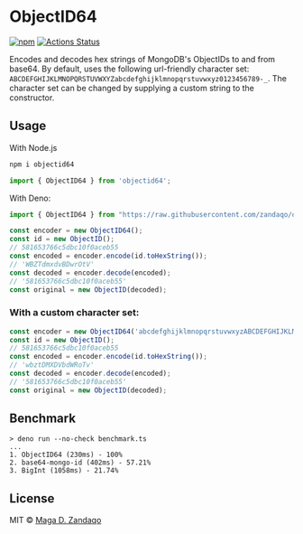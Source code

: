 # ObjectID64
[![npm](https://img.shields.io/npm/v/objectid64.svg?style=flat-square)](https://www.npmjs.com/package/objectid64)
[![Actions Status](https://github.com/zandaqo/objectid64/actions/workflows/test.yml/badge.svg)](https://github.com/zandaqo/objectid64/actions)

Encodes and decodes hex strings of MongoDB's ObjectIDs to and from base64.
By default, uses the following url-friendly character set: `ABCDEFGHIJKLMNOPQRSTUVWXYZabcdefghijklmnopqrstuvwxyz0123456789-_`.
The character set can be changed by supplying a custom string to the constructor.

## Usage
With Node.js

```bash
npm i objectid64
```

```javascript
import { ObjectID64 } from 'objectid64';
```

With Deno:
```javascript
import { ObjectID64 } from "https://raw.githubusercontent.com/zandaqo/objectid64/2.0.0/index.ts"
```


```javascript
const encoder = new ObjectID64();
const id = new ObjectID();
// 581653766c5dbc10f0aceb55
const encoded = encoder.encode(id.toHexString());
// 'WBZTdmxdvBDwrOtV'
const decoded = encoder.decode(encoded);
// '581653766c5dbc10f0aceb55'
const original = new ObjectID(decoded);
```

### With a custom character set:
```javascript
const encoder = new ObjectID64('abcdefghijklmnopqrstuvwxyzABCDEFGHIJKLMNOPQRSTUVWXYZ0123456789-_');
const id = new ObjectID();
// 581653766c5dbc10f0aceb55
const encoded = encoder.encode(id.toHexString());
// 'wbztDMXDVbdWRoTv'
const decoded = encoder.decode(encoded);
// '581653766c5dbc10f0aceb55'
const original = new ObjectID(decoded);
```

## Benchmark
```
> deno run --no-check benchmark.ts
...
1. ObjectID64 (230ms) - 100%
2. base64-mongo-id (402ms) - 57.21%
3. BigInt (1058ms) - 21.74%
```

## License
MIT © [Maga D. Zandaqo](http://maga.name)
